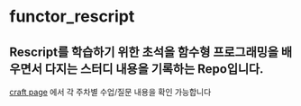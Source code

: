 # functor_rescript 

## Rescript를 학습하기 위한 초석을 함수형 프로그래밍을 배우면서 다지는 스터디 내용을 기록하는 Repo입니다.

[craft page](https://www.craft.do/s/QlsOuhHUvDPXNd) 에서 각 주차별 수업/질문 내용을 확인 가능합니다
